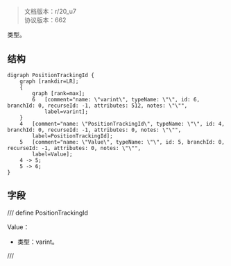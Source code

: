 # <!-- md:samp PositionTrackingId -->

> 文档版本：r/20_u7<br/>协议版本：662

<!-- md:samp PositionTrackingId -->类型。

## 结构

```viz
digraph PositionTrackingId {
	graph [rankdir=LR];
	{
		graph [rank=max];
		6	[comment="name: \"varint\", typeName: \"\", id: 6, branchId: 0, recurseId: -1, attributes: 512, notes: \"\"",
			label=varint];
	}
	4	[comment="name: \"PositionTrackingId\", typeName: \"\", id: 4, branchId: 0, recurseId: -1, attributes: 0, notes: \"\"",
		label=PositionTrackingId];
	5	[comment="name: \"Value\", typeName: \"\", id: 5, branchId: 0, recurseId: -1, attributes: 0, notes: \"\"",
		label=Value];
	4 -> 5;
	5 -> 6;
}

```

## 字段

/// define
PositionTrackingId

Value：<!-- md:samp varint -->

- 类型：varint。


///
